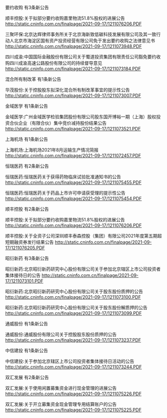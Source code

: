 要约收购 有3条新公告 

顺丰控股:关于拟部分要约收购嘉里物流51.8%股权的进展公告 http://static.cninfo.com.cn/finalpage/2021-09-17/1211076206.PDF 

三聚环保:北京达辉律师事务所关于北京海新致低碳科技发展有限公司及其一致行动人北京市海淀区国有资产投资经营有限公司免于发出要约收购之法律意见书 http://static.cninfo.com.cn/finalpage/2021-09-17/1211073948.PDF 

四川成渝:中国国际金融股份有限公司关于蜀道投资集团有限责任公司豁免要约收购四川成渝高速公路股份有限公司的持续督导意见 http://static.cninfo.com.cn/finalpage/2021-09-17/1211073184.PDF 

混合所有制改革 有1条新公告 

华茂股份:关于控股股东拟深化混合所有制改革事宜的提示性公告 http://static.cninfo.com.cn/finalpage/2021-09-17/1211073007.PDF 

金域医学 有1条新公告 

金域医学:广州金域医学检验集团股份有限公司股东国开博裕一期（上海）股权投资合伙企业（有限合伙）集中竞价减持股份结果公告 http://static.cninfo.com.cn/finalpage/2021-09-17/1211073521.PDF 

上海机场 有1条新公告 

上海机场:上海机场2021年8月运输生产情况简报 http://static.cninfo.com.cn/finalpage/2021-09-17/1211072457.PDF 

恒瑞医药 有2条新公告 

恒瑞医药:恒瑞医药关于获得药物临床试验批准通知书的公告 http://static.cninfo.com.cn/finalpage/2021-09-17/1211075455.PDF 

恒瑞医药:恒瑞医药关于药品上市许可申请获受理的提示性公告 http://static.cninfo.com.cn/finalpage/2021-09-17/1211075454.PDF 

顺丰控股 有2条新公告 

顺丰控股:关于拟部分要约收购嘉里物流51.8%股权的进展公告 http://static.cninfo.com.cn/finalpage/2021-09-17/1211076206.PDF 

顺丰控股:关于全资子公司深圳顺丰泰森控股（集团）有限公司2021年度第五期超短期融资券发行结果公告 http://static.cninfo.com.cn/finalpage/2021-09-17/1211076205.PDF 

昭衍新药 有3条新公告 

昭衍新药:北京昭衍新药研究中心股份有限公司关于参加北京辖区上市公司投资者集体接待日的公告 http://static.cninfo.com.cn/finalpage/2021-09-17/1211073101.PDF 

昭衍新药:北京昭衍新药研究中心股份有限公司关于股东股份质押的公告 http://static.cninfo.com.cn/finalpage/2021-09-17/1211073100.PDF 

昭衍新药:北京昭衍新药研究中心股份有限公司关于股东股份解质押的公告 http://static.cninfo.com.cn/finalpage/2021-09-17/1211073099.PDF 

通威股份 有1条新公告 

通威股份:通威股份有限公司关于控股股东股份质押的公告 http://static.cninfo.com.cn/finalpage/2021-09-17/1211073237.PDF 

中信建投 有1条新公告 

中信建投:关于参加北京辖区上市公司投资者集体接待日活动的公告 http://static.cninfo.com.cn/finalpage/2021-09-17/1211073244.PDF 

双汇发展 有2条新公告 

双汇发展:关于使用闲置募集资金进行现金管理的进展公告 http://static.cninfo.com.cn/finalpage/2021-09-17/1211075226.PDF 

双汇发展:关于开立募集资金现金管理专用结算账户的公告 http://static.cninfo.com.cn/finalpage/2021-09-17/1211075225.PDF 

